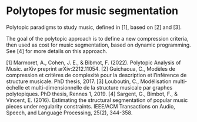 # Polytopes for music segmentation #

Polytopic paradigms to study music, defined in [1], based on [2] and [3].

The goal of the polytopic approach is to define a new compression criteria, then used as cost for music segmentation, based on dynamic programming. See [4] for more details on this approach.

[1] Marmoret, A., Cohen, J. E., & Bibmot, F. (2022). Polytopic Analysis of Music. arXiv preprint arXiv:2212.11054.
[2] Guichaoua, C., Modèles de compression et critères de complexité pour la description et l’inférence de structure musicale.  PhD thesis, 2017.
[3] Louboutin, C., Modélisation multi-échelle et multi-dimensionnelle de la structure musicale par graphes polytopiques. PhD thesis, Rennes 1, 2019.
[4] Sargent, G., Bimbot, F., & Vincent, E. (2016). Estimating the structural segmentation of popular music pieces under regularity constraints. IEEE/ACM Transactions on Audio, Speech, and Language Processing, 25(2), 344-358.
